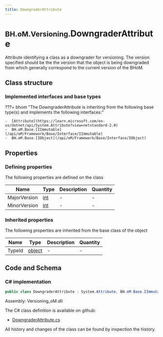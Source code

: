```yaml
---
title: DowngraderAttribute
---
```


# <small>BH.oM.Versioning.</small>**DowngraderAttribute**

Attribute identifying a class as a downgrader for versioning.  The version specified should be the the version that the object is being downgraded from which generally correspond to the current version of the BHoM.

## Class structure

### Implemented interfaces and base types

???+ bhom "The DowngraderAttribute is inheriting from the following base type(s) and implements the following interfaces:"

    -  [Attribute](https://learn.microsoft.com/en-us/dotnet/api/System.Attribute?view=netstandard-2.0)
    -  BH.oM.Base.[IImmutable](/api/oM/Framework/Base/Interface/IImmutable)
    -  BH.oM.Base.[IObject](/api/oM/Framework/Base/Interface/IObject)


## Properties



### Defining properties

The following properties are defined on the class

| Name             | Type             | Description      | Quantity         |
|------------------|------------------|------------------|------------------|
| MajorVersion | [int](https://learn.microsoft.com/en-us/dotnet/api/System.Int32?view=netstandard-2.0) | - | - |
| MinorVersion | [int](https://learn.microsoft.com/en-us/dotnet/api/System.Int32?view=netstandard-2.0) | - | - |


### Inherited properties
The following properties are inherited from the base class of the object

| Name             | Type             | Description      | Quantity         |
|------------------|------------------|------------------|------------------|
| TypeId | [object](https://learn.microsoft.com/en-us/dotnet/api/System.Object?view=netstandard-2.0) | - | - |


## Code and Schema

### C# implementation

``` C# title="C#"
public class DowngraderAttribute : System.Attribute, BH.oM.Base.IImmutable, BH.oM.Base.IObject
```

Assembly: Versioning_oM.dll

The C# class definition is available on github:

- [DowngraderAttribute.cs](https://github.com/BHoM/BHoM/blob/develop/Versioning_oM/Attributes\DowngraderAttribute.cs)

All history and changes of the class can be found by inspection the history.

